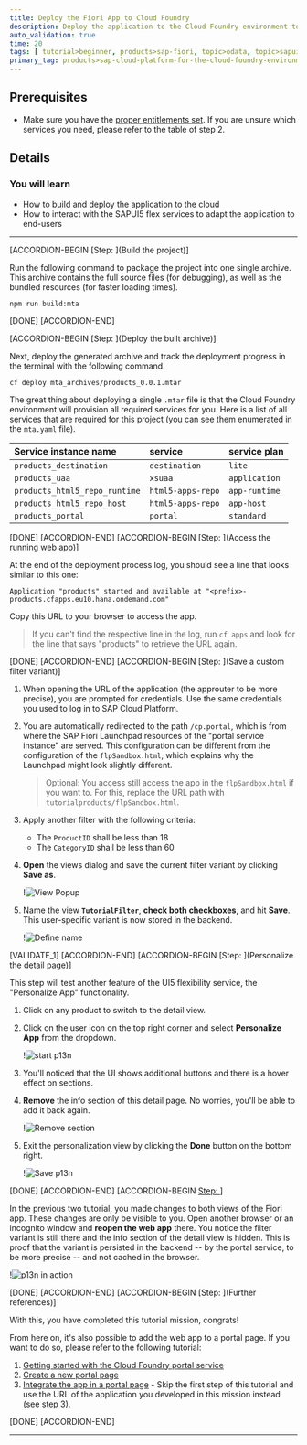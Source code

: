 ```yaml
---
title: Deploy the Fiori App to Cloud Foundry
description: Deploy the application to the Cloud Foundry environment to be able to share it with your coworkers.
auto_validation: true
time: 20
tags: [ tutorial>beginner, products>sap-fiori, topic>odata, topic>sapui5,  products>sap-cloud-platform-portal, topic>user-interface, topic>html5, topic>cloud]
primary_tag: products>sap-cloud-platform-for-the-cloud-foundry-environment
---
```


## Prerequisites
 - Make sure you have the [proper entitlements set](https://developers.sap.com/tutorials/cp-cf-entitlements-add.html). If you are unsure which services you need, please refer to the table of step 2.

## Details
### You will learn
  - How to build and deploy the application to the cloud
  - How to interact with the SAPUI5 flex services to adapt the application to end-users

---

[ACCORDION-BEGIN [Step: ](Build the project)]

Run the following command to package the project into one single archive. This archive contains the full source files (for debugging), as well as the bundled resources (for faster loading times).

```Terminal
npm run build:mta
```

[DONE]
[ACCORDION-END]

[ACCORDION-BEGIN [Step: ](Deploy the built archive)]

Next, deploy the generated archive and track the deployment progress in the terminal with the following command.

```Terminal
cf deploy mta_archives/products_0.0.1.mtar
```

The great thing about deploying a single `.mtar` file is that the Cloud Foundry environment will provision all required services for you. Here is a list of all services that are required for this project (you can see them enumerated in the `mta.yaml` file).


|  Service instance name     | service | service plan
|  :------------- | :-------------| :-------------
|  `products_destination` |  `destination` |  `lite`
|  `products_uaa` |  `xsuaa` |  `application`
|  `products_html5_repo_runtime` |  `html5-apps-repo` |  `app-runtime`
|  `products_html5_repo_host` | `html5-apps-repo`  |  `app-host`
|  `products_portal` |  `portal` |  `standard`


[DONE]
[ACCORDION-END]
[ACCORDION-BEGIN [Step: ](Access the running web app)]

At the end of the deployment process log, you should see a line that looks similar to this one:
```
Application "products" started and available at "<prefix>-products.cfapps.eu10.hana.ondemand.com"
```

Copy this URL to your browser to access the app.

> If you can't find the respective line in the log, run `cf apps` and look for the line that says "products" to retrieve the URL again.


[DONE]
[ACCORDION-END]
[ACCORDION-BEGIN [Step: ](Save a custom filter variant)]

1. When opening the URL of the application (the approuter to be more precise), you are prompted for credentials. Use the same credentials you used to log in to SAP Cloud Platform.

2. You are automatically redirected to the path `/cp.portal`, which is from where the SAP Fiori Launchpad resources of the "portal service instance" are served. This configuration can be different from the configuration of the `flpSandbox.html`, which explains why the Launchpad might look slightly different.

    > Optional: You access still access the app in the `flpSandbox.html` if you want to. For this, replace the URL path with `tutorialproducts/flpSandbox.html`.

3. Apply another filter with the following criteria:
    * The `ProductID` shall be less than 18
    * The `CategoryID` shall be less than 60

4. **Open** the views dialog and save the current filter variant by clicking **Save as**.

      !![View Popup](./myviews.png)

5. Name the view **`TutorialFilter`**, **check both checkboxes**, and hit **Save**. This user-specific variant is now stored in the backend.

      !![Define name](./setname.png)




[VALIDATE_1]
[ACCORDION-END]
[ACCORDION-BEGIN [Step: ](Personalize the detail page)]

This step will test another feature of the UI5 flexibility service, the "Personalize App" functionality.

1. Click on any product to switch to the detail view.
2. Click on the user icon on the top right corner and select **Personalize App** from the dropdown.

      !![start p13n](./startP13n.png)

3. You'll noticed that the UI shows additional buttons and there is a hover effect on  sections.
4. **Remove** the info section of this detail page. No worries, you'll be able to add it back again.

      !![Remove section](./removeSection.png)

5. Exit the personalization view by clicking the **Done** button on the bottom right.

      !![Save p13n](./saveP13n.png)


[DONE]
[ACCORDION-END]
[ACCORDION-BEGIN [Step: ](Check )]

In the previous two tutorial, you made changes to both views of the Fiori app. These changes are only be visible to you. Open another browser or an incognito window and **reopen the web app** there. You notice the filter variant is still there and the info section of the detail view is hidden. This is proof that the variant is persisted in the backend -- by the portal service, to be more precise -- and not cached in the browser.

!![p13n in action](./p13nInAction.png)

[DONE]
[ACCORDION-END]
[ACCORDION-BEGIN [Step: ](Further references)]

With this, you have completed this tutorial mission, congrats!

From here on, it's also possible to add the web app to a portal page. If you want to do so, please refer to the following tutorial:

1. [Getting started with the Cloud Foundry portal service](https://developers.sap.com/tutorials/cp-portal-cloud-foundry-getting-started.html)
2. [Create a new portal page](https://developers.sap.com/tutorials/cp-portal-cloud-foundry-create-site.html)
3. [Integrate the app in a portal page](https://developers.sap.com/tutorials/cp-portal-cloud-foundry-sapui5-app.html) - Skip the first step of this tutorial and use the URL of the application you developed in this mission instead (see step 3).




[DONE]
[ACCORDION-END]


---

